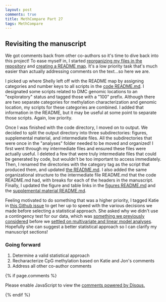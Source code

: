 ```yaml
---
layout: post
comments: true
title: MethCompare Part 27
tags: MethCompare
---
```


## Revisiting the manuscript

We got comments back from other co-authors so it's time to dive back into this project! To ease myself in, I started [reorganizing my files in the repository](https://github.com/hputnam/Meth_Compare/issues/91) and [creating a README map](https://github.com/hputnam/Meth_Compare/issues/95). It's a low priority task that's much easier than actually addressing comments on the text...so here we are.

I picked up where Shelly left off with the README map by assigning categories and number keys to all scripts in the [code README.md](https://github.com/hputnam/Meth_Compare/blob/master/code/README.md). I designated some scripts related to DMC genomic locations to an "exploratory" status and tagged those with a "100" prefix. Although there are two separate categories for methylation characterization and genomic location, my scripts for these categories are combined. I added that information in the README, but it may be useful at some point to separate those scripts. Again, low priority.

Once I was finished with the code directory, I moved on to output. We decided to split the output directory into three subdirectories: figures, supplemental material, and intermediate files. All the subdirectories that were once in the "analyses" folder needed to be moved and organized! I first went through my intermediate files and ensured these files were actually useful. I deleted a few that were truly intermediate files that could be generated by code, but wouldn't be too important to access immediately. Then, I renamed the directories with the category tag as the script that produced them, and updated [the README.md](https://github.com/hputnam/Meth_Compare/tree/master/output/intermediate-files). I also added the same organizational structure to the intermediate file README.md that the code README.md had, with breaks for each of the headers in the manuscript. Finally, I updated the figure and table links in the [figures README.md](https://github.com/hputnam/Meth_Compare/blob/master/output/figures/README.md) and the [supplemental material README.md](https://github.com/hputnam/Meth_Compare/blob/master/output/supplemental-material/README.md).

Feeling motivated to do something that was a higher priority, I tagged Katie in [this Github issue](https://github.com/hputnam/Meth_Compare/issues/68) to get her up to speed with the various decisions we made before selecting a statistical approach. She asked why we didn't use a contingency test for our data, which was [something we previously considered](https://yaaminiv.github.io/MethCompare-Part15/) before we [settled on multivariate and linear model analyses](https://yaaminiv.github.io/MethCompare-Part19/). Hopefully she can suggest a better statistical approach so I can clarify my manuscript sections!

### Going forward

1. Determine a valid statistical approach
2. Recharacterize CpG methylation based on Katie and Jon's comments
2. Address all other co-author comments

{% if page.comments %}

<div id="disqus_thread"></div>
<script>

/**
*  RECOMMENDED CONFIGURATION VARIABLES: EDIT AND UNCOMMENT THE SECTION BELOW TO INSERT DYNAMIC VALUES FROM YOUR PLATFORM OR CMS.
*  LEARN WHY DEFINING THESE VARIABLES IS IMPORTANT: https://disqus.com/admin/universalcode/#configuration-variables*/
/*
var disqus_config = function () {
this.page.url = PAGE_URL;  // Replace PAGE_URL with your page's canonical URL variable
this.page.identifier = PAGE_IDENTIFIER; // Replace PAGE_IDENTIFIER with your page's unique identifier variable
};
*/
(function() { // DON'T EDIT BELOW THIS LINE
var d = document, s = d.createElement('script');
s.src = 'https://the-responsible-grad-student.disqus.com/embed.js';
s.setAttribute('data-timestamp', +new Date());
(d.head || d.body).appendChild(s);
})();
</script>
<noscript>Please enable JavaScript to view the <a href="https://disqus.com/?ref_noscript">comments powered by Disqus.</a></noscript>

{% endif %}

<script id="dsq-count-scr" src="//the-responsible-grad-student.disqus.com/count.js" async></script>
  
